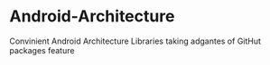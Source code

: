 # Android-Architecture
Convinient Android Architecture Libraries taking adgantes of GitHut packages feature
